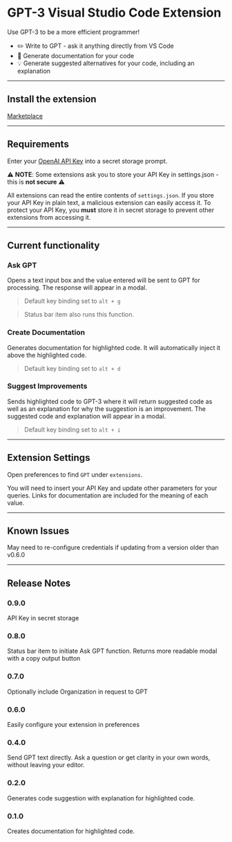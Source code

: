 # GPT-3 Visual Studio Code Extension
Use GPT-3 to be a more efficient programmer!

- ✏️ Write to GPT - ask it anything directly from VS Code
- 📖 Generate documentation for your code
- 💡 Generate suggested alternatives for your code, including an explanation

---

## Install the extension

[Marketplace](https://marketplace.visualstudio.com/items?itemName=Arrendy.gpt3-vscode-extension)

---
## Requirements
Enter your [OpenAI API Key](https://beta.openai.com/signup) into a secret storage prompt.

⚠️ **NOTE**: Some extensions ask you to store your API Key in settings.json - this is **not secure** ⚠️

All extensions can read the entire contents of `settings.json`. If you store your API Key in plain text, a malicious extension can easily access it. To protect your API Key, you **must** store it in secret storage to prevent other extensions from accessing it.

--- 

## Current functionality
### Ask GPT
Opens a text input box and the value entered will be sent to GPT for processing. The response will appear in a modal.

> Default key binding set to `alt + g`

> Status bar item also runs this function.

### Create Documentation
Generates documentation for highlighted code. It will automatically inject it above the highlighted code.

> Default key binding set to `alt + d`

### Suggest Improvements
Sends highlighted code to GPT-3 where it will return suggested code as well as an explanation for why the suggestion is an improvement. The suggested code and explanation will appear in a modal.

> Default key binding set to `alt + i`



---
## Extension Settings
Open preferences to find `GPT` under `extensions`. 

You will need to insert your API Key and update other parameters for your queries. Links for documentation are included for the meaning of each value.

---

## Known Issues
May need to re-configure credentials if updating from a version older than v0.6.0

---

## Release Notes

### 0.9.0
API Key in secret storage

### 0.8.0
Status bar item to initiate Ask GPT function. Returns more readable modal with a copy output button
### 0.7.0
Optionally include Organization in request to GPT

### 0.6.0
Easily configure your extension in preferences

### 0.4.0
Send GPT text directly. Ask a question or get clarity in your own words, without leaving your editor.

### 0.2.0
Generates code suggestion with explanation for highlighted code.

### 0.1.0
Creates documentation for highlighted code.
